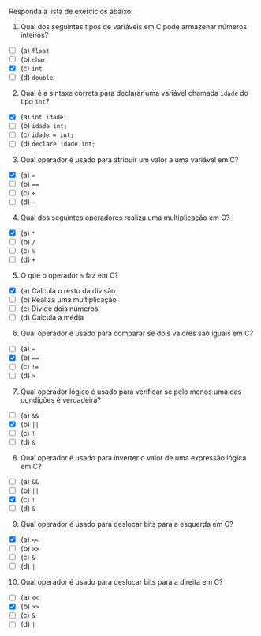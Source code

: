 Responda a lista de exercícios abaixo:

1. Qual dos seguintes tipos de variáveis em C pode armazenar números inteiros?
- [ ] (a) `float`
- [ ] (b) `char`
- [x] (c) `int`
- [ ] (d) `double`

2. Qual é a sintaxe correta para declarar uma variável chamada `idade` do tipo `int`?
- [x] (a) `int idade;`
- [ ] (b) `idade int;`
- [ ] (c) `idade = int;`
- [ ] (d) `declare idade int;`

3. Qual operador é usado para atribuir um valor a uma variável em C?
- [x] (a) `=`
- [ ] (b) `==`
- [ ] (c) `+`
- [ ] (d) `-`

4. Qual dos seguintes operadores realiza uma multiplicação em C?
- [x] (a) `*`
- [ ] (b) `/`
- [ ] (c) `%`
- [ ] (d) `+`

5. O que o operador `%` faz em C?
- [x] (a) Calcula o resto da divisão
- [ ] (b) Realiza uma multiplicação
- [ ] (c) Divide dois números
- [ ] (d) Calcula a média

6. Qual operador é usado para comparar se dois valores são iguais em C?
- [ ] (a) `=`
- [x] (b) `==`
- [ ] (c) `!=`
- [ ] (d) `>`

7. Qual operador lógico é usado para verificar se pelo menos uma das condições é verdadeira?
- [ ] (a) `&&`
- [x] (b) `||`
- [ ] (c) `!`
- [ ] (d) `&`

8. Qual operador é usado para inverter o valor de uma expressão lógica em C?
- [ ] (a) `&&`
- [ ] (b) `||`
- [x] (c) `!`
- [ ] (d) `&`

9. Qual operador é usado para deslocar bits para a esquerda em C?
- [x] (a) `<<`
- [ ] (b) `>>`
- [ ] (c) `&`
- [ ] (d) `|`

10. Qual operador é usado para deslocar bits para a direita em C?
- [ ] (a) `<<`
- [x] (b) `>>`
- [ ] (c) `&`
- [ ] (d) `|`
